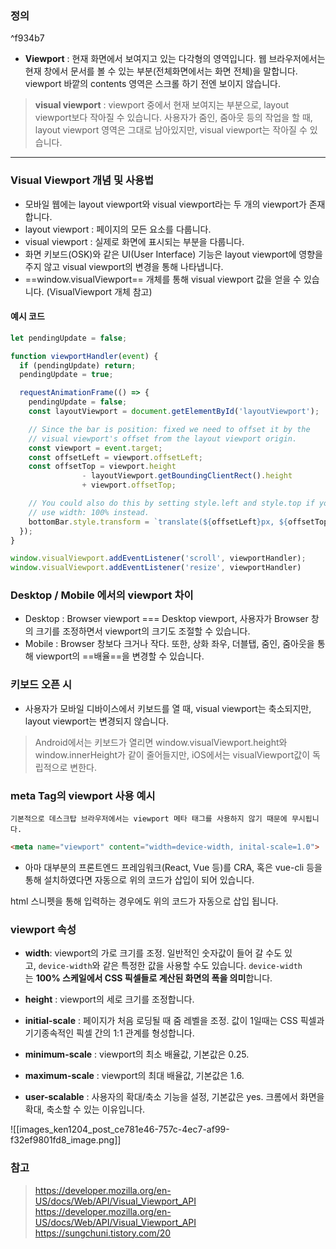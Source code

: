 
### 정의

^f934b7

- **Viewport** : 현재 화면에서 보여지고 있는 다각형의 영역입니다. 웹 브라우저에서는 현재 창에서 문서를 볼 수 있는 부분(전체화면에서는 화면 전체)을 말합니다. viewport 바깥의 contents 영역은 스크롤 하기 전엔 보이지 않습니다.

> **visual viewport** : viewport 중에서 현재 보여지는 부분으로, layout  viewport보다 작아질 수 있습니다.
> 사용자가 줌인, 줌아웃 등의 작업을 할 때, layout viewport 영역은 그대로 남아있지만, visual viewport는 작아질 수 있습니다. 

--- 

### Visual Viewport 개념 및 사용법

- 모바일 웹에는 layout viewport와 visual viewport라는 두 개의 viewport가 존재합니다. 
- layout viewport : 페이지의 모든 요소를 다룹니다.
- visual viewport : 실제로 화면에 표시되는 부분을 다룹니다.
- 화면 키보드(OSK)와 같은 UI(User Interface) 기능은 layout viewport에 영향을 주지 않고 visual viewport의 변경을 통해 나타냅니다.
- ==window.visualViewport== 개체를 통해 visual viewport 값을 얻을 수 있습니다. (VisualViewport 개체 참고)


#### 예시 코드 

```js 
let pendingUpdate = false;

function viewportHandler(event) {
  if (pendingUpdate) return;
  pendingUpdate = true;

  requestAnimationFrame(() => {
    pendingUpdate = false;
    const layoutViewport = document.getElementById('layoutViewport');

    // Since the bar is position: fixed we need to offset it by the
    // visual viewport's offset from the layout viewport origin.
    const viewport = event.target;
    const offsetLeft = viewport.offsetLeft;
    const offsetTop = viewport.height
                - layoutViewport.getBoundingClientRect().height
                + viewport.offsetTop;

    // You could also do this by setting style.left and style.top if you
    // use width: 100% instead.
    bottomBar.style.transform = `translate(${offsetLeft}px, ${offsetTop}px) scale(${1 / viewport.scale})`;
  });
}

window.visualViewport.addEventListener('scroll', viewportHandler);
window.visualViewport.addEventListener('resize', viewportHandler)

```

### Desktop / Mobile 에서의 viewport 차이

- Desktop : Browser viewport === Desktop viewport, 사용자가 Browser 창의 크기를 조정하면서 viewport의 크기도 조절할 수 있습니다.
- Mobile : Browser 창보다 크거나 작다. 또한, 상화 좌우, 더블탭, 줌인, 줌아웃을 통해 viewport의 ==배율==을 변경할 수 있습니다.

### 키보드 오픈 시 

- 사용자가 모바일 디바이스에서 키보드를 열 때, visual viewport는 축소되지만, layout viewport는 변경되지 않습니다. 
> Android에서는 키보드가 열리면 window.visualViewport.height와 window.innerHeight가 같이 줄어들지만, iOS에서는 visualViewport값이 독립적으로 변한다.


### meta Tag의 viewport 사용 예시 

	기본적으로 데스크탑 브라우저에서는 viewport 메타 태그를 사용하지 않기 때문에 무시됩니다.

```html
<meta name="viewport" content="width=device-width, inital-scale=1.0">
```
- 아마 대부분의 프론트엔드 프레임워크(React, Vue 등)를 CRA, 혹은 vue-cli 등을 통해 설치하였다면 자동으로 위의 코드가 삽입이 되어 있습니다.

html 스니펫을 통해 입력하는 경우에도 위의 코드가 자동으로 삽입 됩니다.


### viewport 속성 

-   **width**: viewport의 가로 크기를 조정. 일반적인 숫자값이 들어 갈 수도 있고, `device-width`와 같은 특정한 값을 사용할 수도 있습니다. `device-width`는 **100% 스케일에서 CSS 픽셀들로 계산된 화면의 폭을 의미**합니다.
    
-   **height** : viewport의 세로 크기를 조정합니다.
    
-   **initial-scale** : 페이지가 처음 로딩될 때 줌 레벨을 조정. 값이 1일때는 CSS 픽셀과 기기종속적인 픽셀 간의 1:1 관계를 형성합니다.
    
-   **minimum-scale** : viewport의 최소 배율값, 기본값은 0.25.
    
-   **maximum-scale** : viewport의 최대 배율값, 기본값은 1.6.
    
-   **user-scalable** : 사용자의 확대/축소 기능을 설정, 기본값은 yes.  크롬에서 화면을 확대, 축소할 수 있는 이유입니다.


![[images_ken1204_post_ce781e46-757c-4ec7-af99-f32ef9801fd8_image.png]]

### 참고 

> https://developer.mozilla.org/en-US/docs/Web/API/Visual_Viewport_API
> https://developer.mozilla.org/en-US/docs/Web/API/Visual_Viewport_API
> https://sungchuni.tistory.com/20

